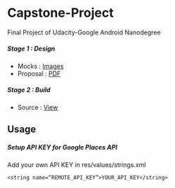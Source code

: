 # Capstone-Project
Final Project of Udacity-Google Android Nanodegree
 
##### Stage 1 : Design
- Mocks : [Images](https://github.com/mhetrerajat/Capstone-Project/tree/master/Stage%201%20-%20Design%20-%20Mocks)
- Proposal : [PDF](https://github.com/mhetrerajat/Capstone-Project/blob/master/Capstone_Stage1.pdf)

##### Stage 2 : Build
- Source : [View](https://github.com/mhetrerajat/Capstone-Project/tree/master/Stage-2/Backpacker)

## Usage

##### Setup API KEY for Google Places API
Add your own API KEY in res/values/strings.xml
```
<string name=“REMOTE_API_KEY”>YOUR_API_KEY</string>
```

